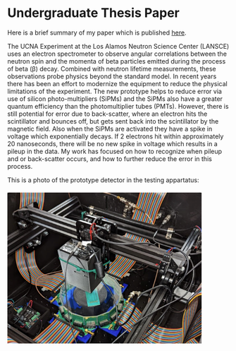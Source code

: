 # Undergraduate Thesis Paper

Here is a brief summary of my paper which is published [here](https://dc.etsu.edu/honors/809/). 

The UCNA Experiment at the Los Alamos Neutron Science Center (LANSCE) uses an electron spectrometer to observe angular correlations between the neutron spin and the momenta of beta particles emitted during the process of beta (β) decay. Combined with neutron lifetime measurements, these observations probe physics beyond the standard model. In recent years there has been an effort to modernize the equipment to reduce the physical limitations of the experiment. The new prototype helps to reduce error via use of silicon photo-multipliers (SiPMs) and the SiPMs also have a greater quantum efficiency than the photomultiplier tubes (PMTs). However, there is still potential for error due to back-scatter, where an electron hits the scintillator and bounces off, but gets sent back into the scintillator by the magnetic field. Also when the SiPMs are activated they have a spike in voltage which exponentially decays. If 2 electrons hit within approximately 20 nanoseconds, there will be no new spike in voltage which results in a pileup in the data. My work has focused on how to recognize when pileup and or back-scatter occurs, and how to further reduce the error in this process.

This is a photo of the prototype detector in the testing appartatus:

![sipm](./media/sipm-test.png "sipm")